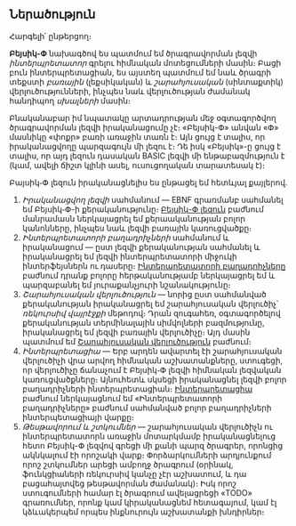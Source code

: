 ## Ներածություն

Հարգելի՛ ընթերցող։

__Բեյսիկ-Փ__ նախագծով ես պատմում եմ ծրագրավորման լեզվի _ինտերպրետատոր_ 
գրելու հիմնական մոտեցումների մասին։ Բացի բուն ինտերպրետացիան, ես այստեղ 
պատմում եմ նաև ծրագրի տեքստի _բառային_ (լեքսիկական) և _շարահյուսական_ 
(սինտաքտիկ) վերլուծությունների, ինչպես նաև վերլուծության ժամանակ հանդիպող 
_սխալների_ մասին։

Բնականաբար իմ նպատակը արտադրության մեջ օգտագործվող ծրագրավորման լեզվի 
իրականացումը չէ։ «Բեյսիկ-Փ» անվան «Փ» մասնիկը «փոքր» բառի առաջին տառն է։ 
Այն ցույց է տալիս, որ իրականացվողը պարզագույն մի լեզու է։ Դե իսկ «Բեյսիկ»-ը 
ցույց է տալիս, որ այդ լեզուն դասական BASIC լեզվի մի ենթաբազմություն է (կամ, 
ավելի ճիշտ կլինի ասել, ուսուցողական տարատեսակ է)։

Բայսիկ֊Փ լեզուն իրականացնելիս ես ընթացել եմ հետևյալ քայլերով.

1. _Իրականացվող լեզվի_ սահմանում ― EBNF գրառմանբ սահմանել եմ Բեյսիկ֊Փ-ի
քերականությունը։ [Բեյսիկ-Փ լեզուն](language.md) բաժնում մանրամասն ներկայացրել
եմ քերաականության բոլոր կանոնները, ինչպես նաև լեզվի բառային կառուցվածքը։
2. _Ինտերպրետատորի բաղադրիչների_ սահմանում և իրականացում ― ըստ լեզվի 
քերականության սահմանել և իրականացրել եմ լեզվի ինտերպրետատորի միջուկի
ինտերֆեյսներն ու դասերը։ [Ինտերպրետատորի բաղադրիչները](components.md) 
բաժնում դրանք բոլորը հերթականությամբ ներկայացրել եմ և պարզաբանել եմ
յուրաքանչյուրի նշանակությունը։
3. _Շարահյուսական վերլուծություն_ ― նորից ըստ սահմանված քերականության 
իրականացրել եմ շարահյուսական վերլուծիչ՝ _ռեկուրսիվ վայրէջքի_ մեթոդով։ Դրան 
զուգահեռ, օգտագործելով քերականության տերմինալային սիմվոլների բազմությունը, 
իրականացրել եմ լեզվի բառային վերլուծիչը։ Այդ մասին պատմում եմ
[Շարահյուսական վերլուծություն](parsing.md) բաժնում։
4. _Ինտերպրետացիա_ ― Երբ արդեն ավարտել էի շարահյուսական վերլուծիչի վրա արվող 
հիմնական աշխատանքները, ստուգեցի, որ վերլուծիչը ճանաչում է Բեյսիկ֊Փ լեզվի 
հիմնական լեզվական կառուցվածքները։ Այնուհետև սկսեցի իրականացնել լեզվի բոլոր
բաղադրիչների ինտերպրետացիան։ [Ինտերպրետացիա](interpretation.md) բաժնում
ներկայացնում եմ «Ինտերպրետատորի բաղադրիչները» բաժնում սահմանված բոլոր 
բաղադրիչների ինտերպետացիայի վարքը։
5. _Թեսթավորում և շտկումներ_ — շարահյուսական վերլուծիչն ու ինտերպրետատորն 
առաջին մոտարկմամբ իրականացնելուց հետո Բեյսիկ-Փ լեզվով գրեցի մի քանի պարզ 
ծրագրեր, որոնցից ակնկալում էի որոշակի վարք։ Փորձարկումների արդյունքում որոշ
շտկումներ արեցի ամբողջ ծրագրում (օրինակ, ֆունկցիաների ռեկուրսիվ կանչը չէր 
աշխատում, և դա բացահայտվեց թեսթավորման ժամանակ)։ Իսկ որոշ ստուգումների 
համար էլ ծրագրում ավելացրեցի «TODO» գրառումներ, որոնք կամ կիրականացնեմ 
հետագայում, կամ էլ կձևակերպեմ որպես ինքնուրույն աշխատանքի խնդիրներ։

